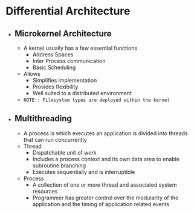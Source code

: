 # Differential Architecture

- ## Microkernel Architecture
	- A kernel usually has a few essential functions
		- Address Spaces
		- Inter Process communication
		- Basic Scheduling
	- Allows 
		- Simplifies implementation
		- Provides flexibility
		- Well suited to a distributed environment
	- `NOTE:: Filesystem types are deployed within the kernel`
- ## Multithreading
	- A process is which executes an application is divided into threads that can run concurrently
	- Thread
		- Dispatchable unit of work 
		- Includes a process context and its own data area to enable subroutine branching
		- Executes sequentially and is interruptible
	- Process
		- A collection of one or more thread and associated system resources
		- Programmer has greater control over the modularity of the application and the timing of application related events